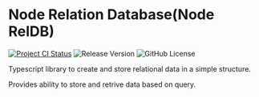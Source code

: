 # Node Relation Database(Node RelDB)

[![Project CI Status](https://github.com/arnavmaiti/node-reldb/actions/workflows/ci.yml/badge.svg)](https://github.com/arnavmaiti/node-reldb/actions/workflows/ci.yml)
![Release Version](https://img.shields.io/github/package-json/v/arnavmaiti/node-reldb?color=blue)
![GitHub License](https://img.shields.io/github/license/arnavmaiti/node-reldb)

Typescript library to create and store relational data in a simple structure.

Provides ability to store and retrive data based on query.

